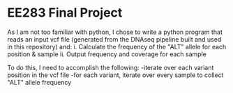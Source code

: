# EE283 Final Project

As I am not too familiar with python, I chose to write a python program that reads an input vcf file (generated from the 
DNAseq pipeline built and used in this repository) and:
	i.  Calculate the frequency of the "ALT" allele for each position & sample
	ii. Output frequency and coverage for each sample
  
 To do this, I need to accomplish the following:
 -iterate over each variant position in the vcf file
  -for each variant, iterate over every sample to collect "ALT" allele frequency
